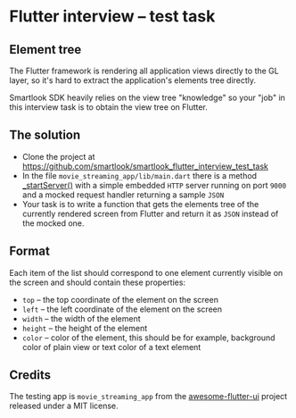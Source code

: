 # Flutter interview – test task 

## Element tree 

The Flutter framework is rendering all application views directly to the GL layer, so it's hard to extract the application's elements tree directly.

Smartlook SDK heavily relies on the view tree "knowledge" so your "job" in this interview task is to obtain the view tree on Flutter. 

## The solution

- Clone the project at https://github.com/smartlook/smartlook_flutter_interview_test_task 
- In the file `movie_streaming_app/lib/main.dart` there is a method [_startServer()](https://github.com/smartlook/smartlook_flutter_interview_test_task/blob/936542713899508573c344ff3ce7136d08666d86/movie_streaming_app/lib/main.dart#L42) with a simple embedded `HTTP` server running on port `9000` and a mocked request handler returning a sample `JSON`
- Your task is to write a function that gets the elements tree of the currently rendered screen from Flutter and return it as `JSON` instead of the mocked one.

## Format

Each item of the list should correspond to one element currently visible on the screen and should contain these properties:

- `top` – the top coordinate of the element on the screen
- `left` – the left coordinate of the element on the screen 
- `width` – the width of the element 
- `height` – the height of the element 
- `color` – color of the element, this should be for example, background color of plain view or text color of a text element 

## Credits
The testing app is `movie_streaming_app` from the [awesome-flutter-ui](https://github.com/Chromicle/awesome-flutter-ui) project released under a MIT license.
